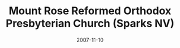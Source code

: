 ---
date: &id001 2007-11-10
end_date: null
location:
  address: 155 Glendale Ave, Ste. 14
  city: Sparks
  state: NV
minister:
- end: 2007-11-10
  name: Andrew Preston
  start: 2005-01-01
  type: Organizing Pastor
- end: null
  name: Andrew Preston
  start: 2007-11-10
  type: Pastor
ministers:
- Andrew Preston
- Andrew Preston
name: Mount Rose Reformed Orthodox Presbyterian Church
names:
- end: 2007-11-10
  name: Mount Rose Reformed Orthodox Presbyterian Chapel
  start: 2005-01-01
- end: null
  name: Mount Rose Reformed Orthodox Presbyterian Church
  start: 2007-11-10
origination_date: *id001
raw_data: "NV    Sparks\n\nMount Rose Reformed Orthodox Presbyterian Chapel  (2005\u2013\
  November 10, 2007)\nMount Rose Reformed Orthodox Presbyterian Church (November 10,\
  \ 2007\u2013 )\n155 Glendale Ave, Ste. 14\nOrg. Pastor: Andrew Preston, 2005\u2013\
  7\nPastor: Andrew Preston, 2007\u2013"
received_from: null
states:
- NV
status:
  active: true
  end_date: null
  reason: null
  received_from: null
  withdrawal_to: null
title: Mount Rose Reformed Orthodox Presbyterian Church (Sparks NV)
year_established:
- 2007

---